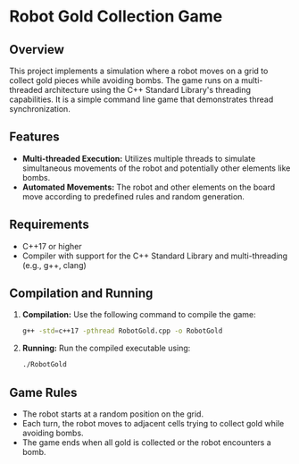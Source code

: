 # Robot Gold Collection Game

## Overview
This project implements a simulation where a robot moves on a grid to collect gold pieces while avoiding bombs. The game runs on a multi-threaded architecture using the C++ Standard Library's threading capabilities. It is a simple command line game that demonstrates thread synchronization.

## Features
- **Multi-threaded Execution:** Utilizes multiple threads to simulate simultaneous movements of the robot and potentially other elements like bombs.
- **Automated Movements:** The robot and other elements on the board move according to predefined rules and random generation.

## Requirements
- C++17 or higher
- Compiler with support for the C++ Standard Library and multi-threading (e.g., g++, clang)

## Compilation and Running
1. **Compilation:**
   Use the following command to compile the game:
   ```bash
   g++ -std=c++17 -pthread RobotGold.cpp -o RobotGold
   ```
2. **Running:**
   Run the compiled executable using:
   ```bash
   ./RobotGold
   ```

## Game Rules
- The robot starts at a random position on the grid.
- Each turn, the robot moves to adjacent cells trying to collect gold while avoiding bombs.
- The game ends when all gold is collected or the robot encounters a bomb.
